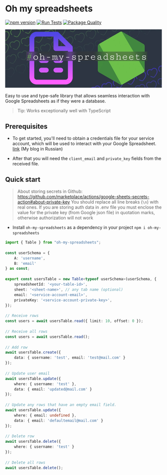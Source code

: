 # Oh my spreadsheets
[![npm version](https://img.shields.io/npm/v/oh-my-spreadsheets)](https://www.npmjs.com/package/oh-my-spreadsheets)
[![Run Tests](https://github.com/theStrangeAdventurer/oh-my-spreadsheets/actions/workflows/tests.yaml/badge.svg)](https://github.com/theStrangeAdventurer/oh-my-spreadsheets/actions/workflows/tests.yaml)
[![Package Quality](https://packagequality.com/badge/oh-my-spreadsheets.png)](https://packagequality.com/#?package=oh-my-spreadsheets)

![Oh my spreadsheets logo](./public/Oh-my-spreadsheets.jpg)

Easy to use and type-safe library that allows seamless interaction with Google Spreadsheets as if they were a database.
> Tip: Works exceptionally well with TypeScript

## Prerequisites

- To get started, you'll need to obtain a credentials file for your service account, which will be used to interact with your Google Spreadsheet. [link](https://thestrangeadventurer.com/kak-ispolzovat-google-sheets-v-kachestve-bazy-dannyh/) (My blog in Russian)

- After that you will need the `client_email` and `private_key` fields from the received file. 

## Quick start

> About storing secrets in Github: https://github.com/marketplace/actions/google-sheets-secrets-action#about-private-key
> You should replace all line breaks (`\n`) with real ones. If you are storing auth data in .env file you must enclose the value for the private key (from Google json file) in quotation marks, otherwise authorization will not work

- Install `oh-my-spreadsheets` as a dependency in your project `npm i oh-my-spreadsheets`

```typescript
import { Table } from "oh-my-spreadsheets";

const userSchema = {
    A: 'username',
    B: 'email'
} as const;

export const usersTable = new Table<typeof userSchema>(userSchema, {
    spreadsheetId: '<your-table-id>',
    sheet: '<sheet-name>', // any tab name (optional)
    email: '<service-account-email>',
    privateKey: '<service-account-private-key>',
});

// Receive rows 
const users = await usersTable.read({ limit: 10, offset: 0 });

// Receive all rows 
const users = await usersTable.read();

// Add row
await usersTable.create({
    data: { username: 'test', email: 'test@mail.com' }
});

// Update user email
await usersTable.update({
    where: { username: 'test' },
    data: { email: 'updated@mail.com' }
});

// Update any rows that have an empty email field.
await usersTable.update({
    where: { email: undefined },
    data: { email: 'defaultemail@mail.com' }
});

// Delete row
await usersTable.delete({
    where: { username: 'test' }
});

// Delete all rows
await usersTable.delete();
```
